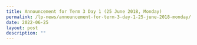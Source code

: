 ```yaml
---
title: Announcement for Term 3 Day 1 (25 June 2018, Monday)
permalink: /lp-news/announcement-for-term-3-day-1-25-june-2018-monday/
date: 2022-06-25
layout: post
description: ""
---
```

